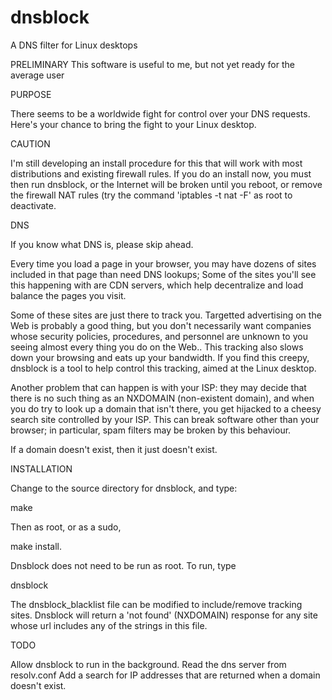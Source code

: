# dnsblock
A DNS filter for Linux desktops

PRELIMINARY
This software is useful to me, but not yet ready for the average user

PURPOSE

There seems to be a worldwide fight for control over your DNS requests.  Here's your chance to
bring the fight to your Linux desktop.

CAUTION

I'm still developing an install procedure for this that will work with most distributions
and existing firewall rules.  If you do an install now, you must then
run dnsblock, or the Internet will be broken until you reboot, or remove the firewall NAT
rules (try the command 'iptables -t nat -F' as root to deactivate.


DNS

If you know what DNS is, please skip ahead.

Every time you load a page in your browser, you may have dozens of sites included in that
page than need DNS lookups; Some of the sites you'll see this happening with are CDN servers,
which help decentralize and load balance the pages you visit.  

Some of these sites are just there to track you.  Targetted advertising on the Web is probably a good
thing, but you don't necessarily want companies whose security policies, procedures, and personnel
are unknown to you seeing almost every thing you do on the Web.. This tracking also slows down 
your browsing and eats up your bandwidth.  If you find this creepy, dnsblock is a tool to help 
control this tracking, aimed at the Linux desktop.

Another problem that can happen is with your ISP: they may decide that there is no such thing as
an NXDOMAIN (non-existent domain), and when you do try to look up a domain that isn't there, you
get hijacked to a cheesy search site controlled by your ISP. This can break software other than
your browser; in particular, spam filters may be broken by this behaviour.

If a domain doesn't exist, then it just doesn't exist.  

INSTALLATION

Change to the source directory for dnsblock, and type:

 make

Then as root, or as a sudo,

 make install.
 


Dnsblock does not need to be run as root. To run, type

 dnsblock <actual dns server address>

The dnsblock_blacklist file can be modified to include/remove tracking sites.  Dnsblock will
return a 'not found' (NXDOMAIN) response for any site whose url includes any of the strings in this file.


TODO

Allow dnsblock to run in the background.
Read the dns server from resolv.conf
Add a search for IP addresses that are returned when a domain doesn't exist.
